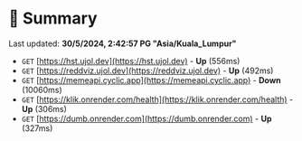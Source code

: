 # 📖 Summary
Last updated: **30/5/2024, 2:42:57 PG "Asia/Kuala_Lumpur"**

- `GET` [https://hst.ujol.dev](https://hst.ujol.dev) - **Up** (556ms)
- `GET` [https://reddviz.ujol.dev](https://reddviz.ujol.dev) - **Up** (492ms)
- `GET` [https://memeapi.cyclic.app](https://memeapi.cyclic.app) - **Down** (10060ms)
- `GET` [https://klik.onrender.com/health](https://klik.onrender.com/health) - **Up** (306ms)
- `GET` [https://dumb.onrender.com](https://dumb.onrender.com) - **Up** (327ms)
